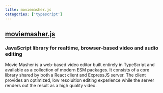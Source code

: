 ```yaml
---
title: moviemasher.js
categories: ['typescript']
---
```

## [moviemasher.js](https://github.com/moviemasher/moviemasher.js)

### JavaScript library for realtime, browser-based video and audio editing

Movie Masher is a web-based video editor built entirely in TypeScript and available as a collection of modern ESM packages. It consists of a core library shared by both a React client and ExpressJS server. The client provides an optimized, low resoluition editing experience while the server renders out the result as a high quality video. 
